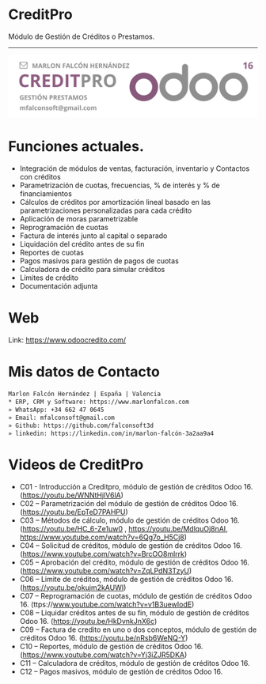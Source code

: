 # CreditPro
Módulo de Gestión de Créditos o Prestamos.

---

![Alt text](https://github.com/falconsoft3d/documentacion-odoo-credito/blob/main/creditpro.png?raw=true "BIM 20")

# Funciones actuales.
- Integración de módulos de ventas, facturación, inventario y Contactos con créditos
- Parametrización de cuotas, frecuencias, % de interés y % de financiamientos
- Cálculos de créditos  por amortización lineal basado en las parametrizaciones personalizadas para cada crédito
- Aplicación de moras parametrizable
- Reprogramación de cuotas
- Factura de interés junto al capital o separado
- Liquidación del crédito antes de su fin
- Reportes de cuotas
- Pagos masivos para gestión de pagos de cuotas
- Calculadora de crédito para simular créditos
- Límites de crédito
- Documentación adjunta


# Web
Link: https://www.odoocredito.com/

# Mis datos de Contacto
```
Marlon Falcón Hernández | España | Valencia
* ERP, CRM y Software: https://www.marlonfalcon.com
» WhatsApp: +34 662 47 0645
» Email: mfalconsoft@gmail.com
» Github: https://github.com/falconsoft3d
» linkedin: https://linkedin.com/in/marlon-falcón-3a2aa9a4
```

# Videos de CreditPro


-  C01 - Introducción a Creditpro, módulo de gestión de créditos Odoo 16. (https://youtu.be/WNNtHjlV6lA)
-  C02 – Parametrización del módulo de gestión de créditos Odoo 16. (https://youtu.be/EpTeD7PAHPU)
-  C03 – Métodos de cálculo, módulo de gestión de créditos Odoo 16. (https://youtu.be/HC_6-Ze1uw0 , https://youtu.be/MdlquOj8nAI, https://www.youtube.com/watch?v=6Qg7o_H5Cj8)
-  C04 – Solicitud de créditos,  módulo de gestión de créditos Odoo 16. (https://www.youtube.com/watch?v=BrcOO8mlrrk)
-  C05 – Aprobación del crédito, módulo de gestión de créditos Odoo 16. (https://www.youtube.com/watch?v=ZqLPdN3TzyU)
-  C06 – Limite de créditos, módulo de gestión de créditos Odoo 16. (https://youtu.be/okujm2kAUWI)
-  C07 – Reprogramación de cuotas, módulo de gestión de créditos Odoo 16. (ttps://www.youtube.com/watch?v=v1B3uewIodE)
-  C08 – Liquidar créditos antes de su fin, módulo de gestión de créditos Odoo 16. (https://youtu.be/HkDvnkJnX6c)
-  C09 – Factura de credito en uno o dos conceptos, módulo de gestión de créditos Odoo 16. (https://youtu.be/nRsb6WeNQ-Y)
-  C10 – Reportes, módulo de gestión de créditos Odoo 16. (https://www.youtube.com/watch?v=Yj3iZJR5DKA)
-  C11 – Calculadora de créditos, módulo de gestión de créditos Odoo 16.
-  C12 – Pagos masivos, módulo de gestión de créditos Odoo 16.
